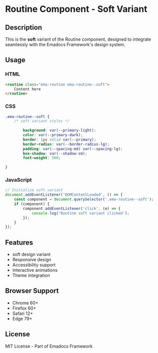 # Routine Component - Soft Variant

## Description
This is the **soft** variant of the Routine component, designed to integrate seamlessly with the Emadocs Framework's design system.

## Usage

### HTML
```html
<routine class="ema-routine ema-routine--soft">
    Content here
</routine>
```

### CSS
```css
.ema-routine--soft {
    /* soft variant styles */
    
        background: var(--primary-light);
        color: var(--primary-dark);
        border: 1px solid var(--primary);
        border-radius: var(--border-radius-lg);
        padding: var(--spacing-md) var(--spacing-lg);
        box-shadow: var(--shadow-sm);
        font-weight: 500;
    
}
```

### JavaScript
```javascript
// Initialize soft variant
document.addEventListener('DOMContentLoaded', () => {
    const component = document.querySelector('.ema-routine--soft');
    if (component) {
        component.addEventListener('click', (e) => {
            console.log('Routine soft variant clicked');
        });
    }
});
```

## Features
- soft design variant
- Responsive design
- Accessibility support
- Interactive animations
- Theme integration

## Browser Support
- Chrome 60+
- Firefox 60+
- Safari 12+
- Edge 79+

## License
MIT License - Part of Emadocs Framework
